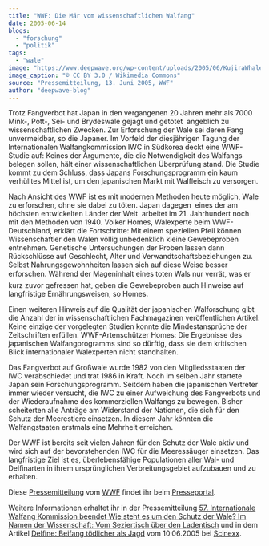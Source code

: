 ```yaml
---
title: "WWF: Die Mär vom wissenschaftlichen Walfang"
date: 2005-06-14
blogs: 
  - "forschung"
  - "politik"
tags: 
  - "wale"
image: "https://www.deepwave.org/wp-content/uploads/2005/06/KujiraWhaleMeat-Takashimaya-20101013.jpg"
image_caption: "© CC BY 3.0 / Wikimedia Commons"
source: "Pressemitteilung, 13. Juni 2005, WWF"
author: "deepwave-blog"
---
```


Trotz Fangverbot hat Japan in den vergangenen 20 Jahren mehr als 7000 Mink-, Pott-, Sei- und Brydeswale gejagt und getötet  angeblich zu wissenschaftlichen Zwecken. Zur Erforschung der Wale sei deren Fang unvermeidbar, so die Japaner. Im Vorfeld der diesjährigen Tagung der Internationalen Walfangkommission IWC in Südkorea deckt eine WWF-Studie auf: Keines der Argumente, die die Notwendigkeit des Walfangs belegen sollen, hält einer wissenschaftlichen Überprüfung stand. Die Studie kommt zu dem Schluss, dass Japans Forschungsprogramm ein kaum verhülltes Mittel ist, um den japanischen Markt mit Walfleisch zu versorgen.

Nach Ansicht des WWF ist es mit modernen Methoden heute möglich, Wale zu erforschen, ohne sie dabei zu töten. Japan dagegen  eines der am höchsten entwickelten Länder der Welt  arbeitet im 21. Jahrhundert noch mit den Methoden von 1940. Volker Homes, Walexperte beim WWF-Deutschland, erklärt die Fortschritte: Mit einem speziellen Pfeil können Wissenschaftler den Walen völlig unbedenklich kleine Gewebeproben entnehmen. Genetische Untersuchungen der Proben lassen dann Rückschlüsse auf Geschlecht, Alter und Verwandtschaftsbeziehungen zu. Selbst Nahrungsgewohnheiten lassen sich auf diese Weise besser erforschen. Während der Mageninhalt eines toten Wals nur verrät, was er kurz zuvor gefressen hat, geben die Gewebeproben auch Hinweise auf langfristige Ernährungsweisen, so Homes.

Einen weiteren Hinweis auf die Qualität der japanischen Walforschung gibt die Anzahl der in wissenschaftlichen Fachmagazinen veröffentlichen Artikel: Keine einzige der vorgelegten Studien konnte die Mindestansprüche der Zeitschriften erfüllen. WWF-Artenschützer Homes: Die Ergebnisse des japanischen Walfangprogramms sind so dürftig, dass sie dem kritischen Blick internationaler Walexperten nicht standhalten.

Das Fangverbot auf Großwale wurde 1982 von den Mitgliedsstaaten der IWC verabschiedet und trat 1986 in Kraft. Noch im selben Jahr startete Japan sein Forschungsprogramm. Seitdem haben die japanischen Vertreter immer wieder versucht, die IWC zu einer Aufweichung des Fangverbots und der Wiederaufnahme des kommerziellen Walfangs zu bewegen. Bisher scheiterten alle Anträge am Widerstand der Nationen, die sich für den Schutz der Meerestiere einsetzen. In diesem Jahr könnten die Walfangstaaten erstmals eine Mehrheit erreichen.

Der WWF ist bereits seit vielen Jahren für den Schutz der Wale aktiv und wird sich auf der bevorstehenden IWC für die Meeressäuger einsetzen. Das langfristige Ziel ist es, überlebensfähige Populationen aller Wal- und Delfinarten in ihrem ursprünglichen Verbreitungsgebiet aufzubauen und zu erhalten.

Diese [Pressemitteilung](https://www.presseportal.de/pm/6638/689411) vom [WWF](https://www.wwf.de/) findet ihr beim [Presseportal](https://www.presseportal.de/).

Weitere Informationen erhaltet ihr in der Pressemitteilung [57\. Internationale Walfang Kommission beendet Wie steht es um den Schutz der Wale? Im Namen der Wissenschaft: Vom Seziertisch über den Ladentisch](https://www.presseportal.de/pm/22521/695821) und in dem Artikel [Delfine: Beifang tödlicher als Jagd](https://www.scinexx.de/news/geowissen/delfine-beifang-toedlicher-als-jagd/) vom 10.06.2005 bei [Scinexx](https://www.scinexx.de/).
